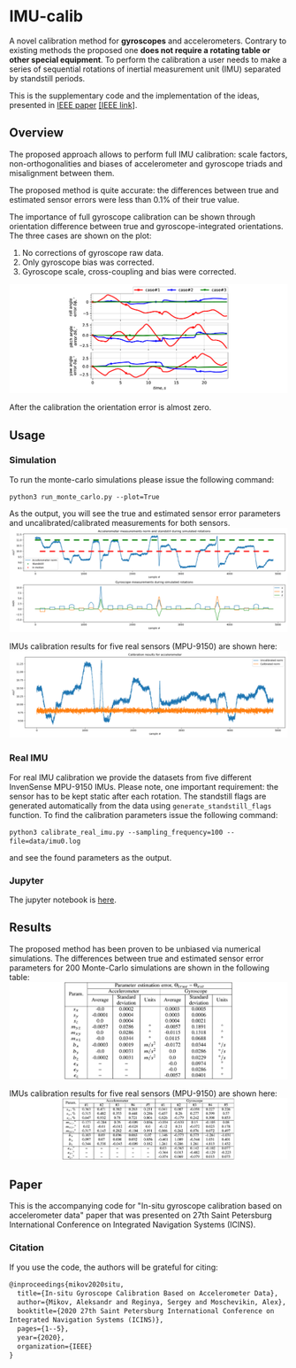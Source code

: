 # IMU-calib

A novel calibration method for **gyroscopes** and accelerometers. Contrary to existing methods the
proposed one **does not require a rotating table or other special equipment**. To perform the calibration a user needs to make
a series of sequential rotations of inertial measurement unit
(IMU) separated by standstill periods.

This is the supplementary code and the implementation of the ideas, presented in [IEEE paper](#Citation) [[IEEE link]](https://ieeexplore.ieee.org/document/9133804).

## Overview
The proposed approach allows to perform full IMU calibration: scale factors, non-orthogonalities and biases of accelerometer and gyroscope triads and misalignment between them.

The proposed method is quite accurate: the differences between true and estimated sensor errors were less than 0.1% of their true value.

The importance of full gyroscope calibration can be shown through orientation difference between true and gyroscope-integrated orientations. The three cases are shown on the plot: 
1. No corrections of gyroscope raw data.
2. Only gyroscope bias was corrected.
3. Gyroscope scale, cross-coupling and bias were corrected.

![Gyro calibration importance](images/gyro_calib.png)

After the calibration the orientation error is almost zero.


## Usage

### Simulation
To run the monte-carlo simulations please issue the following command:
```
python3 run_monte_carlo.py --plot=True
```
As the output, you will see the true and estimated sensor error parameters and uncalibrated/calibrated measurements for both sensors.
![Simulated IMU data](images/synthesized_data.png)

IMUs calibration results for five real sensors (MPU-9150) are shown here:
![Calibrated accelerometer norm](images/uncalibrated_calibrated_acc.png)

### Real IMU
For real IMU calibration we provide the datasets from five different InvenSense MPU-9150 IMUs. Please note, one important requirement: the sensor has to be kept static after each rotation. The standstill flags are generated automatically from the data using ```generate_standstill_flags``` function. To find the calibration parameters issue the following command:
```
python3 calibrate_real_imu.py --sampling_frequency=100 --file=data/imu0.log
```
and see the found parameters as the output.

### Jupyter
The jupyter notebook is [here](Example.ipynb).


## Results
The proposed method has been proven to be unbiased via numerical simulations.
The differences between true and estimated sensor error parameters for 200 Monte-Carlo simulations are shown in the following table:
![Simulation results](images/simulations.png)

IMUs calibration results for five real sensors (MPU-9150) are shown here:
![Real IMU calibration parameters](images/real_imu.png)


## Paper
This is the accompanying code for "In-situ gyroscope calibration based on accelerometer data" paper that was presented on 27th Saint Petersburg International Conference on Integrated Navigation Systems (ICINS).

### Citation
If you use the code, the authors will be grateful for citing:
```
@inproceedings{mikov2020situ,
  title={In-situ Gyroscope Calibration Based on Accelerometer Data},
  author={Mikov, Aleksandr and Reginya, Sergey and Moschevikin, Alex},
  booktitle={2020 27th Saint Petersburg International Conference on Integrated Navigation Systems (ICINS)},
  pages={1--5},
  year={2020},
  organization={IEEE}
}
```

